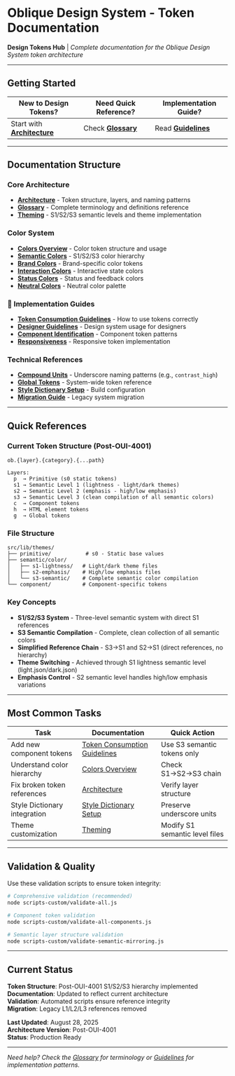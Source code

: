 # Oblique Design System - Token Documentation

**Design Tokens Hub** | *Complete documentation for the Oblique Design System token architecture*

---

## **Getting Started**

| **New to Design Tokens?** | **Need Quick Reference?** | **Implementation Guide?** |
|---|---|---|
| Start with [**Architecture**](./architecture.md) | Check [**Glossary**](./glossary.md) | Read [**Guidelines**](./guidelines-token-consumption.md) |

---

## **Documentation Structure**

### **Core Architecture**
- [**Architecture**](./architecture.md) - Token structure, layers, and naming patterns
- [**Glossary**](./glossary.md) - Complete terminology and definitions reference
- [**Theming**](./theming.md) - S1/S2/S3 semantic levels and theme implementation

### **Color System**
- [**Colors Overview**](./colors/colors.md) - Color token structure and usage
- [**Semantic Colors**](./colors/colors-semantic.md) - S1/S2/S3 color hierarchy
- [**Brand Colors**](./colors/colors-semantic-brand.md) - Brand-specific color tokens
- [**Interaction Colors**](./colors/colors-semantic-interaction.md) - Interactive state colors
- [**Status Colors**](./colors/colors-semantic-status.md) - Status and feedback colors
- [**Neutral Colors**](./colors/colors-semantic-neutral.md) - Neutral color palette

### **📐 Implementation Guides**
- [**Token Consumption Guidelines**](./guidelines-token-consumption.md) - How to use tokens correctly
- [**Designer Guidelines**](./guidelines-for-designers.md) - Design system usage for designers
- [**Component Identification**](./component-identification.md) - Component token patterns
- [**Responsiveness**](./responsiveness.md) - Responsive token implementation

### **Technical References**
- [**Compound Units**](./compound-units.md) - Underscore naming patterns (e.g., `contrast_high`)
- [**Global Tokens**](./global-tokens.md) - System-wide token reference
- [**Style Dictionary Setup**](./style-dictionary-underscore-setup.md) - Build configuration
- [**Migration Guide**](./underscore-migration-plan.md) - Legacy system migration

---

## **Quick References**

### **Current Token Structure** (Post-OUI-4001)
```
ob.{layer}.{category}.{...path}

Layers:
  p  → Primitive (s0 static tokens)
  s1 → Semantic Level 1 (lightness - light/dark themes)
  s2 → Semantic Level 2 (emphasis - high/low emphasis)
  s3 → Semantic Level 3 (clean compilation of all semantic colors)
  c  → Component tokens
  h  → HTML element tokens
  g  → Global tokens
```

### **File Structure**
```
src/lib/themes/
├── primitive/           # s0 - Static base values
├── semantic/color/
│   ├── s1-lightness/   # Light/dark theme files
│   ├── s2-emphasis/    # High/low emphasis files
│   └── s3-semantic/    # Complete semantic color compilation
└── component/          # Component-specific tokens
```

### **Key Concepts**
- **S1/S2/S3 System** - Three-level semantic system with direct S1 references
- **S3 Semantic Compilation** - Complete, clean collection of all semantic colors
- **Simplified Reference Chain** - S3→S1 and S2→S1 (direct references, no hierarchy)
- **Theme Switching** - Achieved through S1 lightness semantic level (light.json/dark.json)
- **Emphasis Control** - S2 semantic level handles high/low emphasis variations

---

## **Most Common Tasks**

| **Task** | **Documentation** | **Quick Action** |
|---|---|---|
| Add new component tokens | [Token Consumption Guidelines](./guidelines-token-consumption.md) | Use S3 semantic tokens only |
| Understand color hierarchy | [Colors Overview](./colors/colors.md) | Check S1→S2→S3 chain |
| Fix broken token references | [Architecture](./architecture.md) | Verify layer structure |
| Style Dictionary integration | [Style Dictionary Setup](./style-dictionary-underscore-setup.md) | Preserve underscore units |
| Theme customization | [Theming](./theming.md) | Modify S1 semantic level files |

---

## **Validation & Quality**

Use these validation scripts to ensure token integrity:

```bash
# Comprehensive validation (recommended)
node scripts-custom/validate-all.js

# Component token validation
node scripts-custom/validate-all-components.js

# Semantic layer structure validation  
node scripts-custom/validate-semantic-mirroring.js
```

---

## **Current Status**

**Token Structure**: Post-OUI-4001 S1/S2/S3 hierarchy implemented  
**Documentation**: Updated to reflect current architecture  
**Validation**: Automated scripts ensure reference integrity  
**Migration**: Legacy L1/L2/L3 references removed  

**Last Updated**: August 28, 2025  
**Architecture Version**: Post-OUI-4001  
**Status**: Production Ready  

---

*Need help? Check the [Glossary](./glossary.md) for terminology or [Guidelines](./guidelines-token-consumption.md) for implementation patterns.*
